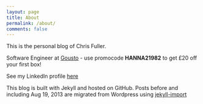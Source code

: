 ```yaml
---
layout: page
title: About
permalink: /about/
comments: false
---
```


<p>This is the personal blog of Chris Fuller.</p>

<p>Software Engineer at <a href="https://www.gousto.co.uk">Gousto</a> - use promocode <strong>HANNA21982</strong> to get &pound;20 off your first box!</p>

<p>See my LinkedIn profile <a href="http://uk.linkedin.com/in/cjwfuller">here</a></p>

<p>This blog is built with Jekyll and hosted on GitHub.  Posts before and including Aug 19, 2013 are migrated from Wordpress using <a
href="http://import.jekyllrb.com/docs/home/">jekyll-import</a></p>
